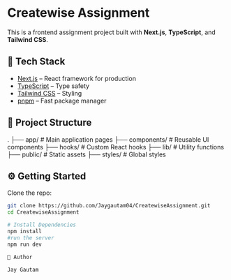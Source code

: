 # Createwise Assignment

This is a frontend assignment project built with **Next.js**, **TypeScript**, and **Tailwind CSS**.

## 🚀 Tech Stack
- [Next.js](https://nextjs.org/) – React framework for production
- [TypeScript](https://www.typescriptlang.org/) – Type safety
- [Tailwind CSS](https://tailwindcss.com/) – Styling
- [pnpm](https://pnpm.io/) – Fast package manager

## 📂 Project Structure
.
├── app/ # Main application pages
├── components/ # Reusable UI components
├── hooks/ # Custom React hooks
├── lib/ # Utility functions
├── public/ # Static assets
├── styles/ # Global styles


## ⚙️ Getting Started

Clone the repo:
```bash
git clone https://github.com/Jaygautam04/CreatewiseAssignment.git
cd CreatewiseAssignment

# Install Dependencies
npm install
#run the server
npm run dev

🙌 Author

Jay Gautam
